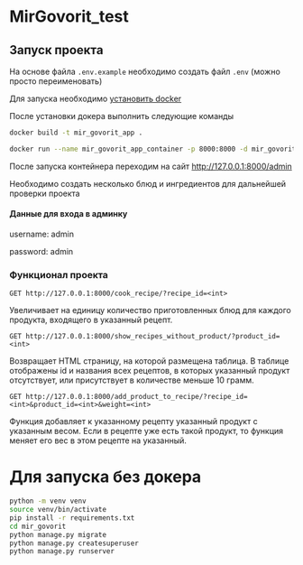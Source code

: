 # MirGovorit_test


## Запуск проекта

На основе файла `.env.example` необходимо создать 
файл `.env` (можно просто переименовать)

Для запуска необходимо [установить docker](https://docs.docker.com/engine/install/) 

После установки докера выполнить следующие команды
```bash
docker build -t mir_govorit_app .
```
```bash
docker run --name mir_govorit_app_container -p 8000:8000 -d mir_govorit_app
```

После запуска контейнера переходим на сайт http://127.0.0.1:8000/admin

Необходимо создать несколько блюд и 
ингредиентов для дальнейшей проверки проекта

#### Данные для входа в админку

username: admin

password: admin


### Функционал проекта
```http request
GET http://127.0.0.1:8000/cook_recipe/?recipe_id=<int>
```
Увеличивает на единицу количество приготовленных блюд для каждого
продукта, входящего в указанный рецепт.


```http request
GET http://127.0.0.1:8000/show_recipes_without_product/?product_id=<int>
```
Возвращает HTML страницу, на которой размещена таблица. 
В таблице отображены id и названия всех рецептов, 
в которых указанный продукт отсутствует, или присутствует 
в количестве меньше 10 грамм.

```http request
GET http://127.0.0.1:8000/add_product_to_recipe/?recipe_id=<int>&product_id=<int>&weight=<int>
```
Функция добавляет к указанному рецепту указанный продукт с указанным весом. 
Если в рецепте уже есть такой продукт, то функция 
меняет его вес в этом рецепте на указанный.


# Для запуска без докера

```bash
python -m venv venv
source venv/bin/activate
pip install -r requirements.txt
cd mir_govorit
python manage.py migrate
python manage.py createsuperuser
python manage.py runserver
```